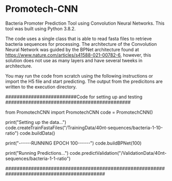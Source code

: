 # Promotech-CNN
Bacteria Promoter Prediction Tool using Convolution Neural Networks. This tool was built using Python 3.8.2.

The code uses a single class that is able to read fasta files to retrieve bacteria sequences for processing.
The architecture of the Convolution Neural Network was guided by the BPNet architecture found at https://www.nature.com/articles/s41588-021-00782-6, however, this solution does not use as many layers and have several tweeks in architecture.


You may run the code from scratch using the following instructions or import the H5 file and start predicting. The output from the predicitons are written to the execution directory.

#########################Code for setting up and testing ############################################

from PromotechCNN import PromotechCNN
code = PromotechCNN()

print("Setting up the data...")
code.createTrainFastaFiles("/TrainingData/40nt-sequences/bacteria-1-10-ratio")
code.buildData()

print("------RUNNING EPOCH 100------")
code.buildBPNet(100)

print("Running Predictions...")
code.predictValidation("/ValidationData/40nt-sequences/bacteria-1-1-ratio")

###########################################################################################
